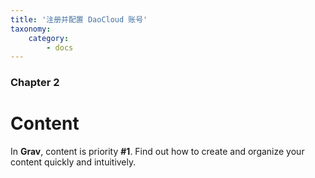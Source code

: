 ```yaml
---
title: '注册并配置 DaoCloud 账号'
taxonomy:
    category:
        - docs
---
```


### Chapter 2

# Content

In **Grav**, content is priority **#1**.  Find out how to create and organize your content quickly and intuitively.
